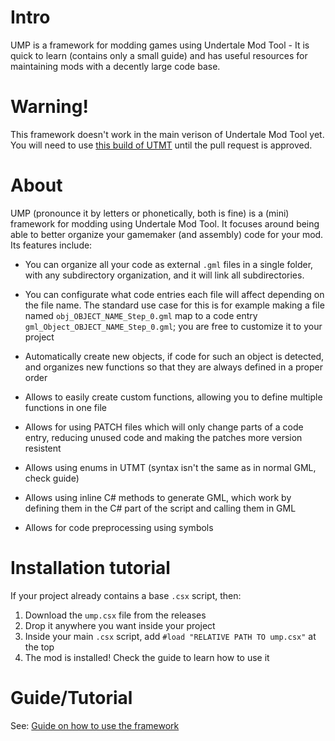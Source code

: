# Intro

UMP is a framework for modding games using Undertale Mod Tool - It is quick to learn (contains only a small guide) and has useful resources for maintaining mods with a decently large code base.

# Warning!

This framework doesn't work in the main verison of Undertale Mod Tool yet. You will need to use [this build of UTMT](https://github.com/krzys-h/UndertaleModTool/pull/1504) until the pull request is approved.

# About

UMP (pronounce it by letters or phonetically, both is fine) is a (mini) framework for modding using Undertale Mod Tool.
It focuses around being able to better organize your gamemaker (and assembly) code for your mod. Its features include:

* You can organize all your code as external `.gml` files in a single folder, with any subdirectory organization, and it will link all subdirectories.

* You can configurate what code entries each file will affect depending on the file name. The standard use case for this is
for example making a file named `obj_OBJECT_NAME_Step_0.gml` map to a code entry `gml_Object_OBJECT_NAME_Step_0.gml`; you are free to customize it to your project

* Automatically create new objects, if code for such an object is detected, and organizes new functions so that they are always defined in a proper order

* Allows to easily create custom functions, allowing you to define multiple functions in one file

* Allows for using PATCH files which will only change parts of a code entry, reducing unused code and making the patches more version resistent

* Allows using enums in UTMT (syntax isn't the same as in normal GML, check guide)

* Allows using inline C# methods to generate GML, which work by defining them in the C# part of the script and calling them in GML

* Allows for code preprocessing using symbols

# Installation tutorial

If your project already contains a base `.csx` script, then:

1. Download the `ump.csx` file from the releases
2. Drop it anywhere you want inside your project
3. Inside your main `.csx` script, add `#load "RELATIVE PATH TO ump.csx"` at the top
4. The mod is installed! Check the guide to learn how to use it

# Guide/Tutorial

See: [Guide on how to use the framework](https://github.com/nhaar/UMP/blob/main/guide/guide.md)
